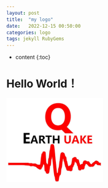 ```yaml
---
layout: post
title:  "my logo"
date:   2022-12-15 00:50:00
categories: logo
tags: jekyll RubyGems
---
```


* content
{:toc}

# Hello World！
<img src="/picture/logo.png" width="50%">


